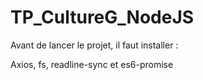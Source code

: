 # TP_CultureG_NodeJS

Avant de lancer le projet, il faut installer :

Axios, fs, readline-sync et es6-promise
